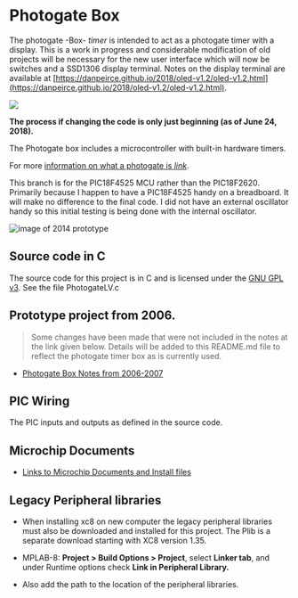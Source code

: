 # Photogate Box
The photogate -Box- *timer* is intended to act as a photogate timer with a display. This is a work in progress and
considerable modification of old projects will be necessary for the new user interface which will now be switches 
and a SSD1306 display terminal. Notes on the display terminal are available at 
[https://danpeirce.github.io/2018/oled-v1.2/oled-v1.2.html](https://danpeirce.github.io/2018/oled-v1.2/oled-v1.2.html).

![](https://danpeirce.github.io/2018/oled-v1.2/justcount.jpg)

**The process if changing the code is only just beginning (as of June 24, 2018).**

The Photogate box includes a microcontroller with built-in hardware timers.

For more [information on what a photogate is *link*](https://answers.yahoo.com/question/index?qid=20080614212815AAqek64).

This branch is for the PIC18F4525 MCU rather than the PIC18F2620. Primarily because I happen to have a PIC18F4525 
handy on a breadboard. It will make no difference to the final code. I did not have an external oscillator handy 
so this initial testing is being done with the internal oscillator.

![image of 2014 prototype](image/box-gate.jpg)

## Source code in C
The source code for this project is in C and is licensed under the [GNU GPL v3](http://www.gnu.org/licenses/gpl-3.0.txt).
See the file PhotogateLV.c

## Prototype project from 2006. 

> Some changes have been made that were not included in the notes at the link given below. Details
will be added to this README.md file to reflect the photogate timer box as is currently used.

* [Photogate Box Notes from 2006-2007](https://danpeirce.github.io/2006/timer_box/index.html)

## PIC Wiring

The PIC inputs and outputs as defined in the source code.

## Microchip Documents

* [Links to Microchip Documents and Install files](doc/MicrochipDocs.md)

## Legacy Peripheral libraries

* When installing xc8 on new computer the legacy peripheral libraries must also be downloaded and installed for 
  this project. The Plib is a separate download starting with XC8 version 1.35.
  
* MPLAB-8:  **Project > Build Options > Project**, select **Linker tab**, and under Runtime options check **Link in 
  Peripheral Library.**
  
* Also add the path to the location of the peripheral libraries.